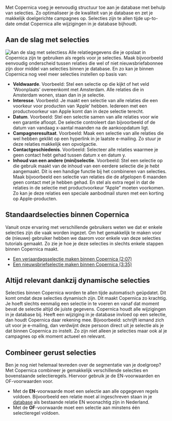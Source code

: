 Met Copernica voeg je eenvoudig structuur toe aan je database met behulp
van selecties. Zo optimaliseer je de kwaliteit van je database en zet je
makkelijk doelgerichte campagnes op. Selecties zijn te allen tijde
up-to-date omdat Copernica alle wijzigingen in je database bijhoudt.

Aan de slag met selecties
-------------------------

![Aan de slag met
selectiess](../images/nl-selecties.png "Aan de slag met selecties")
Alle relatiegegevens die je opslaat in Copernica zijn te gebruiken als
regels voor je selecties. Maak bijvoorbeeld eenvoudig onderscheid tussen
relaties die wel of niet nieuwsbriefabonnee zijn door middel van
selecties binnen je database. En zo kan je binnen Copernica nog veel
meer selecties instellen op basis van:

-   **Veldwaarde**. Voorbeeld: Stel een selectie op die kijkt of het
    veld ‘Woonplaats’ overeenkomt met Amsterdam. Alle relaties die in
    Amsterdam wonen, staan dan in je selectie.
-   **Interesse**. Voorbeeld: Je maakt een selectie van alle relaties
    die een voorkeur voor producten van ‘Apple’ hebben. Iedereen met een
    productvoorkeur van Apple komt dan in deze selectie terecht.
-   **Datum**. Voorbeeld: Stel een selectie samen van alle relaties voor
    wie een garantie afloopt. De selectie controleert dan bijvoorbeeld
    of de datum van vandaag x-aantal maanden na de aankoopdatum ligt.
-   **Campagneresultaat**. Voorbeeld: Maak een selectie van alle
    relaties die wel hebben geklikt op een hyperlink in je laatste
    e-mailing. Zo stuur je deze relaties makkelijk een opvolgactie.
-   **Contactgeschiedenis**. Voorbeeld: Selecteer alle relaties waarmee
    je geen contact hebt gehad tussen datum x en datum y.
-   **Inhoud van een andere (mini)selectie**. Voorbeeld: Stel een
    selectie op die gebruik maakt van de inhoud van een eerdere selectie
    die je hebt aangemaakt. Dit is een handige functie bij het
    combineren van selecties. Maak bijvoorbeeld een selectie van
    relaties die de afgelopen 6 maanden geen contact met je hebben
    gehad. En stel als extra regel in dat de relaties in de selectie met
    productvoorkeur “Apple” moeten voorkomen. Zo kan je deze relaties
    een speciale aanbodmail sturen met een korting op Apple-producten.

Standaardselecties binnen Copernica
-----------------------------------

Vanuit onze ervaring met verschillende gebruikers weten we dat er enkele
selecties zijn die vaak worden ingezet. Om het gemakkelijk te maken voor
de (nieuwe) gebruiker hebben we daarom voor enkele van deze selecties
tutorials gemaakt. Zo zie je hoe je deze selecties in slechts enkele
stappen binnen Copernica maakt.

-   [Een verjaardagsselectie maken binnen Copernica (2:07)](./how-to-create-a-birthday-selection.md)
-   [Een nieuwsbriefselectie maken binnen Copernica (3:35)](./create-a-mailing-list.md)

Altijd relevant dankzij dynamische selecties
--------------------------------------------

Selecties binnen Copernica worden te allen tijde automatisch geüpdatet.
Dit komt omdat deze selecties dynamisch zijn. Dit maakt Copernica zo
krachtig. Je hoeft slechts eenmalig een selectie in te voeren en vanaf
dat moment bevat de selectie altijd de juiste gegevens. Copernica houdt
alle wijzigingen in je database bij. Heeft een wijziging in je database
invloed op een selectie, dan houdt Copernica daar rekening mee.
Bijvoorbeeld: schrijft iemand zich uit voor je e-mailing, dan verdwijnt
deze persoon direct uit je selectie als je dat binnen Copernica zo
instelt. Zo zijn niet alleen je selecties maar ook al je campagnes op
elk moment actueel en relevant.

Combineer gerust selecties
--------------------------

Ben je nog niet helemaal tevreden over de segmentatie van je doelgroep?
Met Copernica combineer je gemakkelijk verschillende selecties en
bovenstaande selectieregels. Hiervoor gebruik je de EN-voorwaarden en
OF-voorwaarden voor.

-   Met de **EN**-voorwaarde moet een selectie aan alle opgegeven regels
    voldoen. Bijvoorbeeld een relatie moet al ingeschreven staan in je
    [database](./maak-je-eigen-database.md "Maak je eigen database")
    als bestaande relatie EN woonachtig zijn in Nederland.
-   Met de **OF**-voorwaarde moet een selectie aan minstens één
    selectieregel voldoen.

